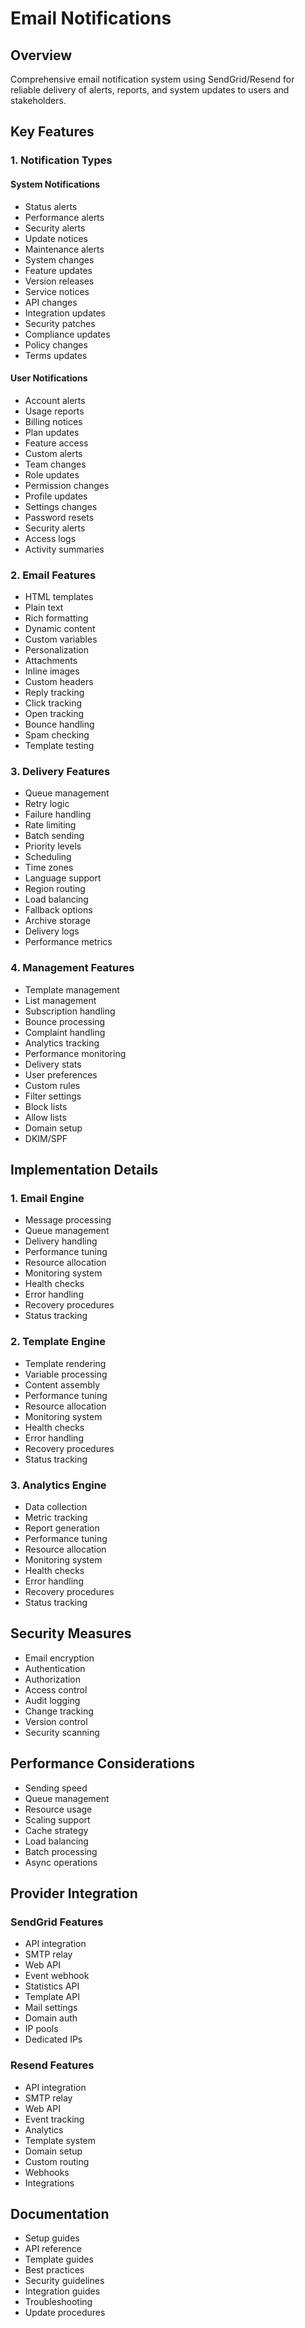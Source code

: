 # Email Notifications

## Overview

Comprehensive email notification system using SendGrid/Resend for reliable delivery of alerts, reports, and system updates to users and stakeholders.

## Key Features

### 1. Notification Types

#### System Notifications

- Status alerts
- Performance alerts
- Security alerts
- Update notices
- Maintenance alerts
- System changes
- Feature updates
- Version releases
- Service notices
- API changes
- Integration updates
- Security patches
- Compliance updates
- Policy changes
- Terms updates

#### User Notifications

- Account alerts
- Usage reports
- Billing notices
- Plan updates
- Feature access
- Custom alerts
- Team changes
- Role updates
- Permission changes
- Profile updates
- Settings changes
- Password resets
- Security alerts
- Access logs
- Activity summaries

### 2. Email Features

- HTML templates
- Plain text
- Rich formatting
- Dynamic content
- Custom variables
- Personalization
- Attachments
- Inline images
- Custom headers
- Reply tracking
- Click tracking
- Open tracking
- Bounce handling
- Spam checking
- Template testing

### 3. Delivery Features

- Queue management
- Retry logic
- Failure handling
- Rate limiting
- Batch sending
- Priority levels
- Scheduling
- Time zones
- Language support
- Region routing
- Load balancing
- Fallback options
- Archive storage
- Delivery logs
- Performance metrics

### 4. Management Features

- Template management
- List management
- Subscription handling
- Bounce processing
- Complaint handling
- Analytics tracking
- Performance monitoring
- Delivery stats
- User preferences
- Custom rules
- Filter settings
- Block lists
- Allow lists
- Domain setup
- DKIM/SPF

## Implementation Details

### 1. Email Engine

- Message processing
- Queue management
- Delivery handling
- Performance tuning
- Resource allocation
- Monitoring system
- Health checks
- Error handling
- Recovery procedures
- Status tracking

### 2. Template Engine

- Template rendering
- Variable processing
- Content assembly
- Performance tuning
- Resource allocation
- Monitoring system
- Health checks
- Error handling
- Recovery procedures
- Status tracking

### 3. Analytics Engine

- Data collection
- Metric tracking
- Report generation
- Performance tuning
- Resource allocation
- Monitoring system
- Health checks
- Error handling
- Recovery procedures
- Status tracking

## Security Measures

- Email encryption
- Authentication
- Authorization
- Access control
- Audit logging
- Change tracking
- Version control
- Security scanning

## Performance Considerations

- Sending speed
- Queue management
- Resource usage
- Scaling support
- Cache strategy
- Load balancing
- Batch processing
- Async operations

## Provider Integration

### SendGrid Features

- API integration
- SMTP relay
- Web API
- Event webhook
- Statistics API
- Template API
- Mail settings
- Domain auth
- IP pools
- Dedicated IPs

### Resend Features

- API integration
- SMTP relay
- Web API
- Event tracking
- Analytics
- Template system
- Domain setup
- Custom routing
- Webhooks
- Integrations

## Documentation

- Setup guides
- API reference
- Template guides
- Best practices
- Security guidelines
- Integration guides
- Troubleshooting
- Update procedures
